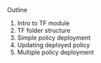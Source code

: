 Outline
1. Intro to TF module
2. TF folder structure
3. Simple policy deployment
4. Updating deployed policy
5. Multiple policy deployment

